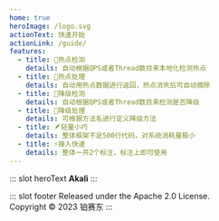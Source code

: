 ```yaml
---
home: true
heroImage: /logo.svg
actionText: 快速开始
actionLink: /guide/
features:
  - title: 🌭热点检测
    details: 自动根据QPS或者Thread数目来本地化检测热点
  - title: 🍪热点处理
    details: 自动用热点数据进行返回，热点消失后可自动摘除
  - title: 🥯降级检测
    details: 自动根据QPS或者Thread数目来检测是否降级
  - title: 🥧降级处理
    details: 可根据方法名进行定义降级方法
  - title: 🪶轻量小巧
    details: 整体框架不足500行代码，对系统消耗量极小
  - title: ⚡️接入快速
    details: 整体一共2个标注，标注上即可使用
---
```


::: slot heroText
<b class="gradient">Akali</b>
:::


::: slot footer
Released under the Apache 2.0 License.<br>
Copyright © 2023 铂赛东
:::
